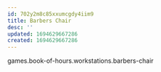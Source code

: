 ```yaml
---
id: 702y2m8c85xxumcgdy4iim9
title: Barbers Chair
desc: ''
updated: 1694629667286
created: 1694629667286
---
```



games.book-of-hours.workstations.barbers-chair

